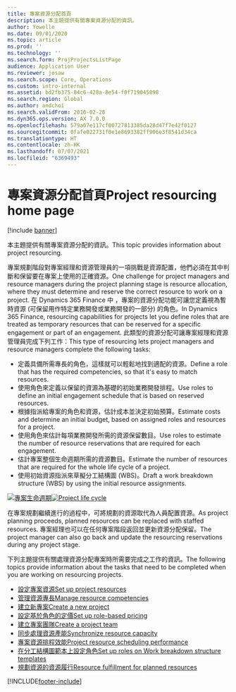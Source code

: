 ```yaml
---
title: 專案資源分配首頁
description: 本主題提供有關專案資源分配的資訊。
author: Yowelle
ms.date: 09/01/2020
ms.topic: article
ms.prod: ''
ms.technology: ''
ms.search.form: ProjProjectsListPage
audience: Application User
ms.reviewer: josaw
ms.search.scope: Core, Operations
ms.custom: intro-internal
ms.assetid: bd2fb375-84c6-428a-8e54-f0f719045898
ms.search.region: Global
ms.author: andchoi
ms.search.validFrom: 2016-02-28
ms.dyn365.ops.version: AX 7.0.0
ms.openlocfilehash: 579a07e117cf00727813385da28d47f7e42f0127
ms.sourcegitcommit: 0fafe022731f0e1e8693382ff906e3f8541d34ca
ms.translationtype: HT
ms.contentlocale: zh-HK
ms.lasthandoff: 07/07/2021
ms.locfileid: "6369493"
---
```

# <a name="project-resourcing-home-page"></a><span data-ttu-id="85d08-103">專案資源分配首頁</span><span class="sxs-lookup"><span data-stu-id="85d08-103">Project resourcing home page</span></span>

[!include [banner](../includes/banner.md)]

<span data-ttu-id="85d08-104">本主題提供有關專案資源分配的資訊。</span><span class="sxs-lookup"><span data-stu-id="85d08-104">This topic provides information about project resourcing.</span></span>

<span data-ttu-id="85d08-105">專案規劃階段對專案經理和資源管理員的一項挑戰是資源配置，他們必須在其中判斷和保留要在專案上使用的正確資源。</span><span class="sxs-lookup"><span data-stu-id="85d08-105">One challenge for project managers and resource managers during the project planning stage is resource allocation, where they must determine and reserve the correct resource to work on a project.</span></span> <span data-ttu-id="85d08-106">在 Dynamics 365 Finance 中 ，專案的資源分配功能可讓您定義視為暫時資源 (可保留用作特定業務開發或業務開發的一部分) 的角色。</span><span class="sxs-lookup"><span data-stu-id="85d08-106">In Dynamics 365 Finance, resourcing capabilities for projects let you define roles that are treated as temporary resources that can be reserved for a specific engagement or part of an engagement.</span></span> <span data-ttu-id="85d08-107">此類型的資源分配可讓專案經理和資源管理員完成下列工作：</span><span class="sxs-lookup"><span data-stu-id="85d08-107">This type of resourcing lets project managers and resource managers complete the following tasks:</span></span>

- <span data-ttu-id="85d08-108">定義具備所需專長的角色，這樣就可以輕鬆地找到適配的資源。</span><span class="sxs-lookup"><span data-stu-id="85d08-108">Define a role that has the required competencies, so that it's easy to match resources.</span></span>
- <span data-ttu-id="85d08-109">使用角色來定義以保留的資源為基礎的初始業務開發排程。</span><span class="sxs-lookup"><span data-stu-id="85d08-109">Use roles to define an initial engagement schedule that is based on reserved resources.</span></span>
- <span data-ttu-id="85d08-110">根據指派給專案的角色和資源，估計成本並決定初始預算。</span><span class="sxs-lookup"><span data-stu-id="85d08-110">Estimate costs and determine an initial budget, based on assigned roles and resources for a project.</span></span>
- <span data-ttu-id="85d08-111">使用角色來估計每項業務開發所需的資源保留數目。</span><span class="sxs-lookup"><span data-stu-id="85d08-111">Use roles to estimate the number of resource reservations that are required for each engagement.</span></span>
- <span data-ttu-id="85d08-112">估計專案整個生命週期所需的資源數目。</span><span class="sxs-lookup"><span data-stu-id="85d08-112">Estimate the number of resources that are required for the whole life cycle of a project.</span></span>
- <span data-ttu-id="85d08-113">使用初始資源指派來草擬分工結構圖 (WBS)。</span><span class="sxs-lookup"><span data-stu-id="85d08-113">Draft a work breakdown structure (WBS) by using the initial resource assignments.</span></span>

<span data-ttu-id="85d08-114">[![專案生命週期](./media/projectresourcing02-1024x812.jpg)](./media/projectresourcing02.jpg)</span><span class="sxs-lookup"><span data-stu-id="85d08-114">[![Project life cycle](./media/projectresourcing02-1024x812.jpg)](./media/projectresourcing02.jpg)</span></span>

<span data-ttu-id="85d08-115">在專案規劃繼續進行的過程中，可將規劃的資源取代為人員配置資源。</span><span class="sxs-lookup"><span data-stu-id="85d08-115">As project planning proceeds, planned resources can be replaced with staffed resources.</span></span> <span data-ttu-id="85d08-116">專案經理也可以在任何專案階段返回並更新資源分配保留。</span><span class="sxs-lookup"><span data-stu-id="85d08-116">The project manager can also go back and update the resourcing reservations during any project stage.</span></span>

<span data-ttu-id="85d08-117">下列主題提供有關處理資源分配專案時所需要完成之工作的資訊。</span><span class="sxs-lookup"><span data-stu-id="85d08-117">The following topics provide information about the tasks that need to be completed when you are working on resourcing projects.</span></span>

- [<span data-ttu-id="85d08-118">設定專案資源</span><span class="sxs-lookup"><span data-stu-id="85d08-118">Set up project resources</span></span>](set-up-project-resources.md)
- [<span data-ttu-id="85d08-119">管理資源專長</span><span class="sxs-lookup"><span data-stu-id="85d08-119">Manage resource competencies</span></span>](manage-resource-competencies.md)
- [<span data-ttu-id="85d08-120">建立新專案</span><span class="sxs-lookup"><span data-stu-id="85d08-120">Create a new project</span></span>](create-new-project.md)
- [<span data-ttu-id="85d08-121">設定基於角色的定價</span><span class="sxs-lookup"><span data-stu-id="85d08-121">Set up role-based pricing</span></span>](set-up-role-based-pricing.md)
- [<span data-ttu-id="85d08-122">建立專案團隊</span><span class="sxs-lookup"><span data-stu-id="85d08-122">Create a project team</span></span>](create-project-team.md)
- [<span data-ttu-id="85d08-123">同步處理資源產能</span><span class="sxs-lookup"><span data-stu-id="85d08-123">Synchronize resource capacity</span></span>](synchronize-resource-capacity.md)
- [<span data-ttu-id="85d08-124">專案資源排程效能</span><span class="sxs-lookup"><span data-stu-id="85d08-124">Project resource scheduling performance</span></span>](project-scheduling-performance.md)
- [<span data-ttu-id="85d08-125">在分工結構圖範本上設定角色</span><span class="sxs-lookup"><span data-stu-id="85d08-125">Set up roles on Work breakdown structure templates</span></span>](set-up-roles-wbs-template.md)
- [<span data-ttu-id="85d08-126">規劃資源的資源履行</span><span class="sxs-lookup"><span data-stu-id="85d08-126">Resource fulfillment for planned resources</span></span>](resource-fulfillment-planned-resources.md)


[!INCLUDE[footer-include](../includes/footer-banner.md)]